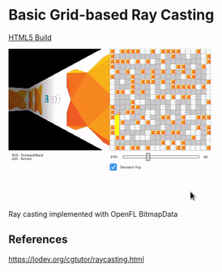 # Basic Grid-based Ray Casting

[HTML5 Build](https://miriti.github.io/openfl-raycasting/Export/html5/bin/)

![OpenFL + Haxe Ray Casting](gif.gif)

Ray casting implemented with OpenFL BitmapData

## References

https://lodev.org/cgtutor/raycasting.html
